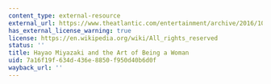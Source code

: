 ```yaml
---
content_type: external-resource
external_url: https://www.theatlantic.com/entertainment/archive/2016/10/hayao-miyazaki-and-the-art-of-being-a-woman/503978/
has_external_license_warning: true
license: https://en.wikipedia.org/wiki/All_rights_reserved
status: ''
title: Hayao Miyazaki and the Art of Being a Woman
uid: 7a16f19f-634d-436e-8850-f950d40b6d0f
wayback_url: ''
---
```

